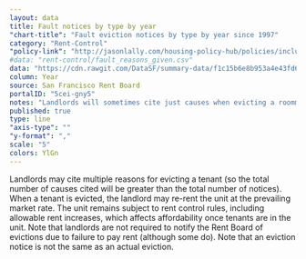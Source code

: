 ```yaml
---
layout: data
title: Fault notices by type by year
"chart-title": "Fault eviction notices by type by year since 1997"
category: "Rent-Control"
"policy-link": "http://jasonlally.com/housing-policy-hub/policies/inclusionary-housing/"
#data: "rent-control/fault_reasons_given.csv"
data: "https://cdn.rawgit.com/DataSF/summary-data/f1c15b6e8b953a4e43fd6117dc92ba51dd4706c9/fault_reasons_given.csv"
column: Year
source: San Francisco Rent Board
portalID: "5cei-gny5"
notes: "Landlords will sometimes cite just causes when evicting a roommate living with them in the same unit. Under the law, the landlord does not have to cite these causes. They've been removed from the counts to avoid overrepresentation of just causes. Data is through Q2 (June) of calendar year 2014."
published: true
type: line
"axis-type": ""
"y-format": ","
scale: "5"
colors: YlGn
---
```


Landlords may cite multiple reasons for evicting a tenant (so the total number of causes cited will be greater than the total number of notices). When a tenant is evicted, the landlord may re-rent the unit at the prevailing market rate. The unit remains subject to rent control rules, including allowable rent increases, which affects affordability once tenants are in the unit. Note that landlords are not required to notify the Rent Board of evictions due to failure to pay rent (although some do). Note that an eviction notice is not the same as an actual eviction.